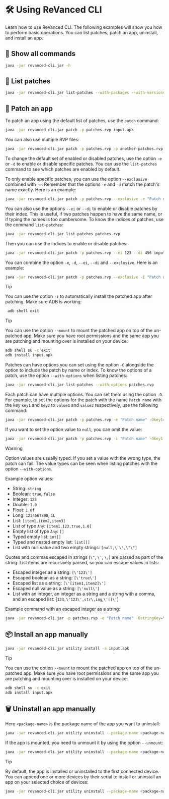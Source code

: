# 🛠️ Using ReVanced CLI

Learn how to use ReVanced CLI.
The following examples will show you how to perform basic operations.
You can list patches, patch an app, uninstall, and install an app.

## 🚀 Show all commands

```bash
java -jar revanced-cli.jar -h
```

## 📃 List patches

```bash
java -jar revanced-cli.jar list-patches --with-packages --with-versions --with-options patches.rvp
```

## 💉 Patch an app

To patch an app using the default list of patches, use the `patch` command:

```bash
java -jar revanced-cli.jar patch -p patches.rvp input.apk
```

You can also use multiple RVP files:

```bash
java -jar revanced-cli.jar patch -p patches.rvp -p another-patches.rvp input.apk
```

To change the default set of enabled or disabled patches, use the option `-e` or `-d` to enable or disable specific patches.
You can use the `list-patches` command to see which patches are enabled by default.

To only enable specific patches, you can use the option `--exclusive` combined with `-e`.
Remember that the options `-e` and `-d` match the patch's name exactly. Here is an example:

```bash
java -jar revanced-cli.jar patch -p patches.rvp --exclusive -e "Patch name" -e "Another patch name" input.apk
```

You can also use the options `--ei` or `--di` to enable or disable patches by their index.
This is useful, if two patches happen to have the same name, or if typing the names is too cumbersome.
To know the indices of patches, use the command `list-patches`:

```bash
java -jar revanced-cli.jar list-patches patches.rvp
```

Then you can use the indices to enable or disable patches:

```bash
java -jar revanced-cli.jar patch -p patches.rvp --ei 123 --di 456 input.apk
```

You can combine the option `-e`, `-d`, `--ei`, `--di` and `--exclusive`. Here is an example:

```bash
java -jar revanced-cli.jar patch -p patches.rvp --exclusive -i "Patch name" --ei 123 input.apk
```


> [!TIP]
> You can use the option `-i` to automatically install the patched app after patching.
> Make sure ADB is working:
>
> ```bash
>  adb shell exit
> ```


> [!TIP]
> You can use the option `--mount` to mount the patched app on top of the un-patched app.
> Make sure you have root permissions and the same app you are patching and mounting over is installed on your device:
>
> ```bash
> adb shell su -c exit
> adb install input.apk
> ```

Patches can have options you can set using the option `-O` alongside the option to include the patch by name or index.
To know the options of a patch, use the option `--with-options` when listing patches:

```bash
java -jar revanced-cli.jar list-patches --with-options patches.rvp
```

Each patch can have multiple options. You can set them using the option `-O`.
For example, to set the options for the patch with the name `Patch name`
with the key `key1` and `key2` to `value1` and `value2` respectively, use the following command:

```bash
java -jar revanced-cli.jar patch -p patches.rvp -e "Patch name" -Okey1=value1 -Okey2=value2 input.apk
```

If you want to set the option value to `null`, you can omit the value:

```bash
java -jar revanced-cli.jar patch -p patches.rvp -i "Patch name" -Okey1 input.apk
```

> [!WARNING]
> Option values are usually typed. If you set a value with the wrong type, the patch can fail.
> The value types can be seen when listing patches with the option `--with-options`.
> 
> Example option values:
>
> - String: `string`
> - Boolean: `true`, `false`
> - Integer: `123`
> - Double: `1.0`
> - Float: `1.0f`
> - Long: `1234567890`, `1L`
> - List: `[item1,item2,item3]`
> - List of type `Any`: `[item1,123,true,1.0]`
> - Empty list of type `Any`: `[]`
> - Typed empty list: `int[]`
> - Typed and nested empty list: `[int[]]`
> - List with null value and two empty strings: `[null,\'\',\"\"]`
>
> Quotes and commas escaped in strings (`\"`, `\'`, `\,`) are parsed as part of the string.
> List items are recursively parsed, so you can escape values in lists:
> 
> - Escaped integer as a string: `[\'123\']`
> - Escaped boolean as a string: `[\'true\']`
> - Escaped list as a string: `[\'[item1,item2]\']`
> - Escaped null value as a string: `[\'null\']`
> - List with an integer, an integer as a string and a string with a comma, and an escaped list: [`123,\'123\',str\,ing`,`\'[]\'`]
> 
> Example command with an escaped integer as a string:
> 
> ```bash
> java -jar revanced-cli.jar -p patches.rvp -e "Patch name" -OstringKey=\'1\' input.apk
> ```
## 📦 Install an app manually 

```bash
java -jar revanced-cli.jar utility install -a input.apk
```

> [!TIP]
> You can use the option `--mount` to mount the patched app on top of the un-patched app.
> Make sure you have root permissions and the same app you are patching and mounting over is installed on your device:
>
> ```bash
> adb shell su -c exit
> adb install input.apk
> ```

## 🗑️ Uninstall an app manually

Here `<package-name>` is the package name of the app you want to uninstall:

```bash
java -jar revanced-cli.jar utility uninstall --package-name <package-name>
```

If the app is mounted, you need to unmount it by using the option `--unmount`:

```bash
java -jar revanced-cli.jar utility uninstall --package-name <package-name> --unmount
```

> [!TIP]
> By default, the app is installed or uninstalled to the first connected device.
> You can append one or more devices by their serial to install or uninstall an app on your selected choice of devices:
>
> ```bash
> java -jar revanced-cli.jar utility uninstall --package-name <package-name> [<device-serial> ...]
> ```
